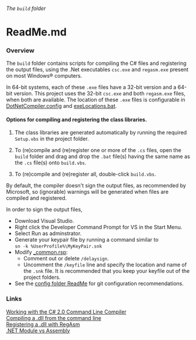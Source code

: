###### The `build` folder

# ReadMe.md

### Overview

The `build` folder contains scripts for 
compiling the C# files and registering 
the output files, using the .Net executables `csc.exe` 
and `regasm.exe` present on most Windows&reg; computers.  

In 64-bit systems, each of these `.exe` files have a 
32-bit version and a 64-bit version. 
This project uses the 32-bit `csc.exe` and both 
`regasm.exe` files, when both are available.
The location of these `.exe` files is configurable in 
[DotNetCompiler.config] and [exeLocations.bat].

#### Options for compiling and registering the class libraries.

1. The class libraries are generated automatically 
by running the required `Setup.vbs` in the project 
folder.  

2. To (re)compile and (re)register one or more of the `.cs` files, 
open the `build` folder and drag and drop the `.bat` file(s) 
having the same name as the `.cs` file(s) onto `build.vbs`.  

3. To (re)compile and (re)register 
all, double-click `build.vbs`.  

By default, the compiler doesn't sign the output files, as 
recommended by Microsoft, so (ignorable) warnings will be 
generated when files are compiled and registered.

In order to sign the output files,  
- Download Visual Studio.
- Right click the Developer Command Prompt for VS in the Start Menu.
- Select Run as adminstrator.
- Generate your keypair file by running a command similar to  
  `sn -k %UserProfile%\MyKeyPair.snk`
- Modify [_common.rsp]:
  - Comment out or delete `/delaysign`.
  - Uncomment the `/keyfile` line and specify the location and name of 
    the `.snk` file. It is recommended that you keep your keyfile out 
    of the project folders.
- See the [config folder ReadMe] for git configuration recommendations.

[DotNetCompiler.config]: ../../class/DotNetCompiler.config "../../class/DotNetCompiler.config"
[exeLocations.bat]: ../config/exeLocations.bat "../config/exeLocations.bat"
[_common.rsp]: ../rsp/_common.rsp
[config folder ReadMe]: ../config/ReadMe.md#recommended-git-configuration

### Links

[Working with the C# 2.0 Command Line Compiler](https://msdn.microsoft.com/en-us/library/ms379563(v=vs.80).aspx "From msdn.microsoft.com. Dated but still very useful")  
[Compiling a .dll from the command line](https://msdn.microsoft.com/en-us/library/78f4aasd.aspx "msdn.microsoft.com")  
[Registering a .dll with RegAsm](http://stackoverflow.com/questions/13931337/register-comdlg32-dll-gets-regsvr32-dllregisterserver-entry-point-was-not-found "stackoverflow.com")  
[.NET Module vs Assembly](https://stackoverflow.com/questions/9271805/net-module-vs-assembly "stackoverflow.com")  
